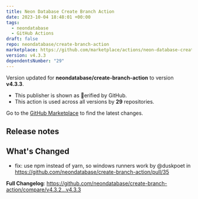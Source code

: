 ```yaml
---
title: Neon Database Create Branch Action
date: 2023-10-04 18:48:01 +00:00
tags:
  - neondatabase
  - GitHub Actions
draft: false
repo: neondatabase/create-branch-action
marketplace: https://github.com/marketplace/actions/neon-database-create-branch-action
version: v4.3.3
dependentsNumber: "29"
---
```



Version updated for **neondatabase/create-branch-action** to version **v4.3.3**.
- This publisher is shown as erified by GitHub.
- This action is used across all versions by **29** repositories.

Go to the [GitHub Marketplace](https://github.com/marketplace/actions/neon-database-create-branch-action) to find the latest changes.

## Release notes

## What's Changed
* fix: use npm instead of yarn, so windows runners work by @duskpoet in https://github.com/neondatabase/create-branch-action/pull/35


**Full Changelog**: https://github.com/neondatabase/create-branch-action/compare/v4.3.2...v4.3.3
